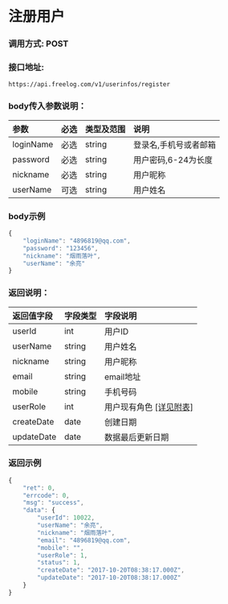 # 注册用户

### 调用方式: POST

### 接口地址:

```
https://api.freelog.com/v1/userinfos/register
```

### body传入参数说明：

| 参数 | 必选 | 类型及范围 | 说明 |
| :--- | :--- | :--- | :--- |
|loginName|必选|string|登录名,手机号或者邮箱|
|password|必选|string|用户密码,6-24为长度|
|nickname|必选|string|用户昵称|
|userName|可选|string|用户姓名|


### body示例

```js
{
    "loginName": "4896819@qq.com",
    "password": "123456",
    "nickname": "烟雨落叶",
    "userName": "余亮"
}
```

### 返回说明：

| 返回值字段 | 字段类型 | 字段说明 |
| :--- | :--- | :--- |
| userId | int | 用户ID |
| userName | string | 用户姓名 |
| nickname | string | 用户昵称 |
| email | string | email地址 |
| mobile | string | 手机号码 |
| userRole | int | 用户现有角色 [[详见附表]][用户角色] |
| createDate | date | 创建日期 |
| updateDate | date | 数据最后更新日期 |



### 返回示例

```js
{
    "ret": 0,
    "errcode": 0,
    "msg": "success",
    "data": {
        "userId": 10022,
        "userName": "余亮",
        "nickname": "烟雨落叶",
        "email": "4896819@qq.com",
        "mobile": "",
        "userRole": 1,
        "status": 1,
        "createDate": "2017-10-20T08:38:17.000Z",
        "updateDate": "2017-10-20T08:38:17.000Z"
    }
}
```

[用户角色]: /附表/用户角色.html "用户角色"
